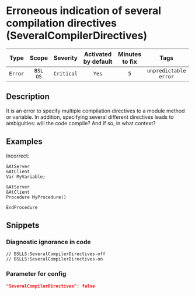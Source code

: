 # Erroneous indication of several compilation directives (SeveralCompilerDirectives)

|  Type   |        Scope        |  Severity  |    Activated<br>by default    |    Minutes<br>to fix    |               Tags               |
|:-------:|:-------------------:|:----------:|:-----------------------------:|:-----------------------:|:--------------------------------:|
| `Error` |    `BSL`<br>`OS`    | `Critical` |             `Yes`             |           `5`           |    `unpredictable`<br>`error`    |

<!-- Блоки выше заполняются автоматически, не трогать -->
## Description

It is an error to specify multiple compilation directives to a module method or variable. In addition, specifying several different directives leads to ambiguities: will the code compile? And if so, in what context?

## Examples

Incorrect:

```bsl
&AtServer
&AtClient
Var MyVariable;

&AtServer
&AtClient
Procedure MyProcedure()

EndProcedure
```

## Snippets

<!-- Блоки ниже заполняются автоматически, не трогать -->
### Diagnostic ignorance in code

```bsl
// BSLLS:SeveralCompilerDirectives-off
// BSLLS:SeveralCompilerDirectives-on
```

### Parameter for config

```json
"SeveralCompilerDirectives": false
```
